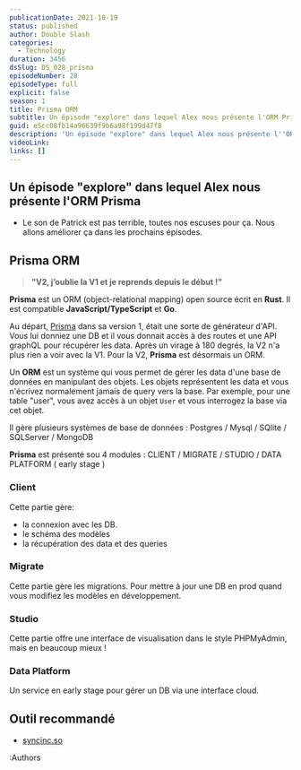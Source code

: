 ```yaml
---
publicationDate: 2021-10-19
status: published
author: Double Slash
categories:
  - Technology
duration: 3456
dsSlug: DS_028_prisma
episodeNumber: 28
episodeType: full
explicit: false
season: 1
title: Prisma ORM
subtitle: Un épisode "explore" dans lequel Alex nous présente l'ORM Prisma.
guid: e5cc08fb14a96639f9b6a98f199d47f8
description: 'Un épisode "explore" dans lequel Alex nous présente l''ORM Prisma Le son de Patrick est pas terrible, toutes nos escuses pour ça. Nous allons améliorer ça dans les prochains épisodes. Prisma ORM "V2, j’oublie la V1 et je reprends depuis le début !" Prisma est un ORM (object-relational mapping) open source écrit en Rust. Il est compatible JavaScript/TypeScript et Go. Au départ, Prisma dans sa version 1, était une sorte de générateur d''API. Vous lui donniez une DB et il vous donnait accès à des routes et une API graphQL pour récupérer les data. Après un virage à 180 degrés, la V2 n''a plus rien a voir avec la V1. Pour la V2, Prisma est désormais un ORM. Un ORM est un système qui vous permet de gérer les data d''une base de données en manipulant des objets. Les objets représentent les data et vous n''écrivez normalement jamais de query vers la base. Par exemple, pour une table "user", vous avez accès à un objet User et vous interrogez la base via cet objet. Il gère plusieurs systèmes de base de données : Postgres / Mysql / SQlite / SQLServer / MongoDB Prisma est présenté sou 4 modules : CLIENT / MIGRATE / STUDIO / DATA PLATFORM ( early stage ) Client Cette partie gère: la connexion avec les DB. le schéma des modèles la récupération des data et des queries Migrate Cette partie gère les migrations. Pour mettre à jour une DB en prod quand vous modifiez les modèles en développement. Studio Cette partie offre une interface de visualisation dans le style PHPMyAdmin, mais en beaucoup mieux ! Data Platform Un service en early stage pour gérer un DB via une interface cloud. Outil recommandé syncinc.so Podcast présenté par : Alexandre Duval @xlanex6 Patrick Faramaz @PatrickFaramaz'
videoLink: 
links: []
---
```


## Un épisode "explore" dans lequel Alex nous présente l'ORM Prisma

- Le son de Patrick est pas terrible, toutes nos escuses pour ça. Nous allons améliorer ça dans les prochains épisodes.

## Prisma ORM

> **"V2, j’oublie la V1 et je reprends depuis le début !"**

**Prisma** est un ORM (object-relational mapping) open source écrit en **Rust**. Il est compatible **JavaScript/TypeScript** et **Go**.

Au départ, [Prisma](https://www.prisma.io/) dans sa version 1, était une sorte de générateur d'API. Vous lui donniez une DB et il vous donnait accès à des routes et une API graphQL pour récupérer les data.
Après un virage à 180 degrés, la V2 n'a plus rien a voir avec la V1. Pour la V2, **Prisma** est désormais un ORM.

Un **ORM** est un système qui vous permet de gérer les data d'une base de données en manipulant des objets. Les objets représentent les data et vous n'écrivez normalement jamais de query vers la base. Par exemple, pour une table "user", vous avez accès à un objet `User` et vous interrogez la base via cet objet.

Il gère plusieurs systèmes de base de données : Postgres / Mysql / SQlite / SQLServer / MongoDB

**Prisma** est présenté sou 4 modules : CLIENT / MIGRATE / STUDIO / DATA PLATFORM ( early stage )

### Client

Cette partie gère:

- la connexion avec les DB.
- le schéma des modèles
- la récupération des data et des queries

### Migrate

Cette partie gère les migrations. Pour mettre à jour une DB en prod quand vous modifiez les modèles en développement.

### Studio

Cette partie offre une interface de visualisation dans le style PHPMyAdmin, mais en beaucoup mieux !

### Data Platform

Un service en early stage pour gérer un DB via une interface cloud.

## Outil recommandé

- [syncinc.so](https://syncinc.so)

:Authors
